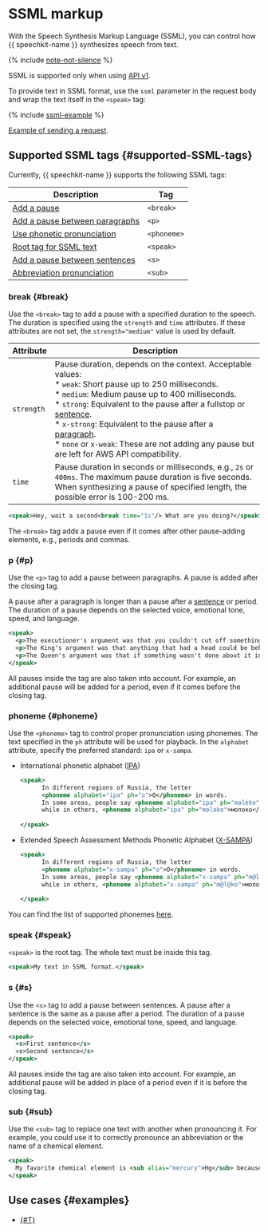 # SSML markup


With the Speech Synthesis Markup Language (SSML), you can control how {{ speechkit-name }} synthesizes speech from text.

{% include [note-not-silence](../../../_includes/speechkit/note-not-silence.md) %}

SSML is supported only when using [API v1](../request.md).

To provide text in SSML format, use the `ssml` parameter in the request body and wrap the text itself in the `<speak>` tag:

{% include [ssml-example](../../../_includes/speechkit/ssml-example.md) %}

[Example of sending a request](../request.md#ssml).

## Supported SSML tags {#supported-SSML-tags}

Currently, {{ speechkit-name }} supports the following SSML tags:

| Description                                           | Tag         |
|----------------------------------------------------|-------------|
| [Add a pause](#break)                           | `<break>`   |
| [Add a pause between paragraphs](#p)             | `<p>`       |
| [Use phonetic pronunciation](#phoneme) | `<phoneme>` |
| [Root tag for SSML text](#speak)   | `<speak>`   |
| [Add a pause between sentences](#s)           | `<s>`       |
| [Abbreviation pronunciation](#sub)                   | `<sub>`     |

### break {#break}

Use the `<break>` tag to add a pause with a specified duration to the speech. The duration is specified using the `strength` and `time` attributes. If these attributes are not set, the `strength="medium"` value is used by default.

Attribute | Description
----- | -----
`strength` | Pause duration, depends on the context. Acceptable values:<br>* `weak`: Short pause up to 250 milliseconds.<br>* `medium`: Medium pause up to 400 milliseconds.<br>* `strong`: Equivalent to the pause after a fullstop or [sentence](#s).<br>* `x-strong`: Equivalent to the pause after a [paragraph](#p).<br>* `none` or `x-weak`: These are not adding any pause but are left for AWS API compatibility.
`time` | Pause duration in seconds or milliseconds, e.g., `2s` or `400ms`. The maximum pause duration is five seconds.<br>When synthesizing a pause of specified length, the possible error is 100-200 ms.

```xml
<speak>Hey, wait a second<break time="1s"/> What are you doing?</speak>
```

The `<break>` tag adds a pause even if it comes after other pause-adding elements, e.g., periods and commas.

### p {#p}

Use the `<p>` tag to add a pause between paragraphs. A pause is added after the closing tag.

A pause after a paragraph is longer than a pause after a [sentence](#s) or period. The duration of a pause depends on the selected voice, emotional tone, speed, and language.

```xml
<speak>
  <p>The executioner's argument was that you couldn't cut off something's head unless there was a trunk to sever it from.</p>
  <p>The King's argument was that anything that had a head could be beheaded, and that you weren't to talk nonsense.</p>
  <p>The Queen's argument was that if something wasn't done about it in less than no time, she'd have everyone beheaded all round. It was this last argument that had everyone looking so nervous and uncomfortable.</p>
</speak>
```

All pauses inside the tag are also taken into account. For example, an additional pause will be added for a period, even if it comes before the closing tag.

### phoneme {#phoneme}

Use the `<phoneme>` tag to control proper pronunciation using phonemes. The text specified in the `ph` attribute will be used for playback. In the `alphabet` attribute, specify the preferred standard: `ipa` or `x-sampa`.

* International phonetic alphabet ([IPA](https://en.wikipedia.org/wiki/International_Phonetic_Alphabet))

  ```xml
  <speak>
        In different regions of Russia, the letter
        <phoneme alphabet="ipa" ph="o">O</phoneme> in words.
        In some areas, people say <phoneme alphabet="ipa" ph="məlɐko">молоко</phoneme>,
        while in others, <phoneme alphabet="ipa" ph="mələko">молоко</phoneme>.
        
  </speak>
  ```

* Extended Speech Assessment Methods Phonetic Alphabet ([X-SAMPA](https://en.wikipedia.org/wiki/X-SAMPA))

  ```xml
  <speak>
        In different regions of Russia, the letter
        <phoneme alphabet="x-sampa" ph="o">O</phoneme> in words.
        In some areas, people say <phoneme alphabet="x-sampa" ph="m@l6ko">молоко</phoneme>,
        while in others, <phoneme alphabet="x-sampa" ph="m@l@ko">молоко</phoneme>.
        
  </speak>
  ```

You can find the list of supported phonemes [here](ssml-supported-phonemes.md).

### speak {#speak}

`<speak>` is the root tag. The whole text must be inside this tag.

```xml
<speak>My text in SSML format.</speak>
```

### s {#s}

Use the `<s>` tag to add a pause between sentences. A pause after a sentence is the same as a pause after a period. The duration of a pause depends on the selected voice, emotional tone, speed, and language.

```xml
<speak>
  <s>First sentence</s>
  <s>Second sentence</s>
</speak>
```

All pauses inside the tag are also taken into account. For example, an additional pause will be added in place of a period even if it is before the closing tag.

### sub {#sub}

Use the `<sub>` tag to replace one text with another when pronouncing it. For example, you could use it to correctly pronounce an abbreviation or the name of a chemical element.

```xml
<speak>
  My favorite chemical element is <sub alias="mercury">Hg</sub> because it is shiny.
</speak>
```

## Use cases {#examples}

* [{#T}](../api/tts-ssml.md)
